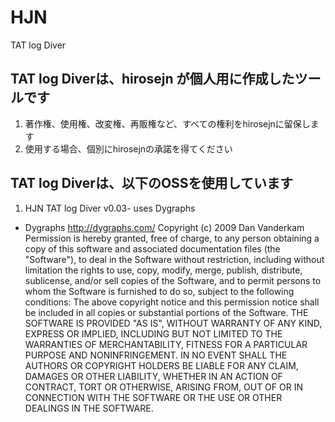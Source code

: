 # HJN
TAT log Diver

## TAT log Diverは、hirosejn が個人用に作成したツールです
1. 著作権、使用権、改変権、再販権など、すべての権利をhirosejnに留保します
1. 使用する場合、個別にhirosejnの承諾を得てください

## TAT log Diverは、以下のOSSを使用しています
1. HJN TAT log Diver v0.03- uses Dygraphs

* Dygraphs
http://dygraphs.com/
Copyright (c) 2009 Dan Vanderkam
 Permission is hereby granted, free of charge, to any person obtaining a copy of this software and associated documentation files (the "Software"), to deal in the Software without restriction, including without limitation the rights to use, copy, modify, merge, publish, distribute, sublicense, and/or sell copies of the Software, and to permit persons to whom the Software is furnished to do so, subject to the following conditions:
 The above copyright notice and this permission notice shall be included in all copies or substantial portions of the Software.
 THE SOFTWARE IS PROVIDED "AS IS", WITHOUT WARRANTY OF ANY KIND, EXPRESS OR IMPLIED, INCLUDING BUT NOT LIMITED TO THE WARRANTIES OF MERCHANTABILITY, FITNESS FOR A PARTICULAR PURPOSE AND NONINFRINGEMENT. IN NO EVENT SHALL THE AUTHORS OR COPYRIGHT HOLDERS BE LIABLE FOR ANY CLAIM, DAMAGES OR OTHER LIABILITY, WHETHER IN AN ACTION OF CONTRACT, TORT OR OTHERWISE, ARISING FROM, OUT OF OR IN CONNECTION WITH THE SOFTWARE OR THE USE OR OTHER DEALINGS IN THE SOFTWARE.
